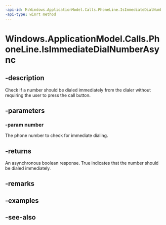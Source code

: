 ```yaml
---
-api-id: M:Windows.ApplicationModel.Calls.PhoneLine.IsImmediateDialNumberAsync(System.String)
-api-type: winrt method
---
```


<!-- Method syntax
public Windows.Foundation.IAsyncOperation<bool> IsImmediateDialNumberAsync(System.String number)
-->

# Windows.ApplicationModel.Calls.PhoneLine.IsImmediateDialNumberAsync

## -description
Check if a number should be dialed immediately from the dialer without requiring the user to press the call button.

## -parameters
### -param number
The phone number to check for immediate dialing.

## -returns
An asynchronous boolean response. True indicates that the number should be dialed immediately.

## -remarks

## -examples

## -see-also
